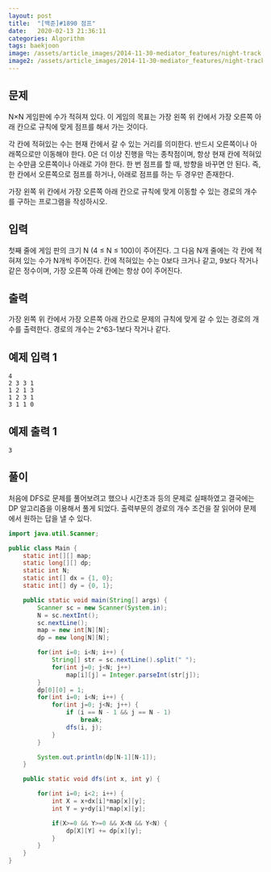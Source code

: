 ```yaml
---
layout: post
title:  "[백준]#1890 점프"
date:   2020-02-13 21:36:11
categories: Algorithm
tags: baekjoon
image: /assets/article_images/2014-11-30-mediator_features/night-track.JPG
image2: /assets/article_images/2014-11-30-mediator_features/night-track-mobile.JPG
---
```


문제
--------------------

N×N 게임판에 수가 적혀져 있다. 이 게임의 목표는 가장 왼쪽 위 칸에서 가장 오른쪽 아래 칸으로 규칙에 맞게 점프를 해서 가는 것이다.

각 칸에 적혀있는 수는 현재 칸에서 갈 수 있는 거리를 의미한다. 반드시 오른쪽이나 아래쪽으로만 이동해야 한다. 0은 더 이상 진행을 막는 종착점이며, 항상 현재 칸에 적혀있는 수만큼 오른쪽이나 아래로 가야 한다. 한 번 점프를 할 때, 방향을 바꾸면 안 된다. 즉, 한 칸에서 오른쪽으로 점프를 하거나, 아래로 점프를 하는 두 경우만 존재한다.

가장 왼쪽 위 칸에서 가장 오른쪽 아래 칸으로 규칙에 맞게 이동할 수 있는 경로의 개수를 구하는 프로그램을 작성하시오.

입력
---------------------------

첫째 줄에 게임 판의 크기 N (4 ≤ N ≤ 100)이 주어진다. 그 다음 N개 줄에는 각 칸에 적혀져 있는 수가 N개씩 주어진다. 칸에 적혀있는 수는 0보다 크거나 같고, 9보다 작거나 같은 정수이며, 가장 오른쪽 아래 칸에는 항상 0이 주어진다.

출력
----------------

가장 왼쪽 위 칸에서 가장 오른쪽 아래 칸으로 문제의 규칙에 맞게 갈 수 있는 경로의 개수를 출력한다. 경로의 개수는 2^63-1보다 작거나 같다.

예제 입력 1 
----------------------

```
4
2 3 3 1
1 2 1 3
1 2 3 1
3 1 1 0
```

예제 출력 1 
------------------------

```
3
```

풀이
--------------------------

처음에 DFS로 문제를 풀어보려고 했으나 시간초과 등의 문제로 실패하였고 결국에는 DP 알고리즘을 이용해서 풀게 되었다. 출력부문의 경로의 개수 조건을 잘 읽어야
문제에서 원하는 답을 낼 수 있다.

```java
import java.util.Scanner;

public class Main {
    static int[][] map;
    static long[][] dp;
    static int N;
    static int[] dx = {1, 0};
    static int[] dy = {0, 1};

    public static void main(String[] args) {
        Scanner sc = new Scanner(System.in);
        N = sc.nextInt();
        sc.nextLine();
        map = new int[N][N];
        dp = new long[N][N];

        for(int i=0; i<N; i++) {
            String[] str = sc.nextLine().split(" ");
            for(int j=0; j<N; j++)
                map[i][j] = Integer.parseInt(str[j]);
        }
        dp[0][0] = 1;
        for(int i=0; i<N; i++) {
            for(int j=0; j<N; j++) {
                if (i == N - 1 && j == N - 1)
                    break;
                dfs(i, j);
            }
        }

        System.out.println(dp[N-1][N-1]);
    }

    public static void dfs(int x, int y) {

        for(int i=0; i<2; i++) {
            int X = x+dx[i]*map[x][y];
            int Y = y+dy[i]*map[x][y];

            if(X>=0 && Y>=0 && X<N && Y<N) {
                dp[X][Y] += dp[x][y];
            }
        }
    }
}
```
